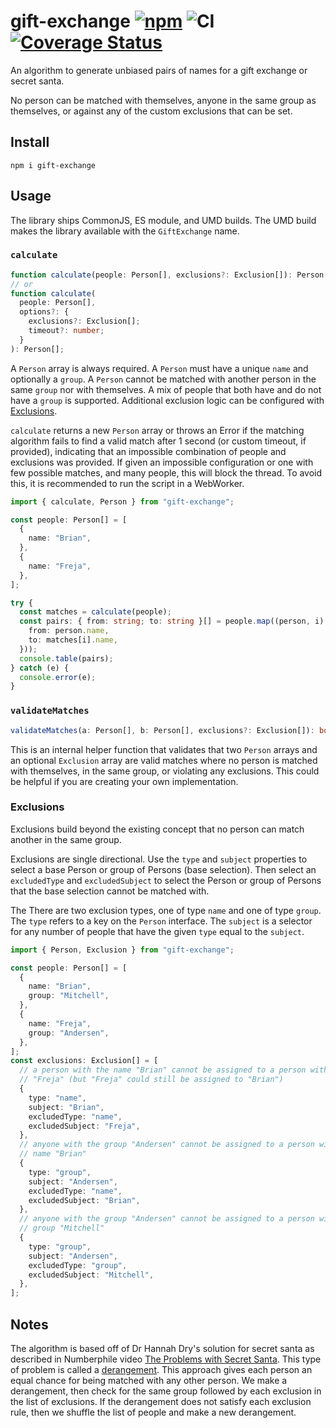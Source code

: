 # gift-exchange [![npm](https://img.shields.io/npm/v/gift-exchange)](https://www.npmjs.com/package/gift-exchange) ![CI](https://github.com/BrianMitchL/gift-exchange/workflows/CI/badge.svg) [![Coverage Status](https://coveralls.io/repos/github/BrianMitchL/gift-exchange/badge.svg?branch=master)](https://coveralls.io/github/BrianMitchL/gift-exchange?branch=master)

An algorithm to generate unbiased pairs of names for a gift exchange or secret
santa.

No person can be matched with themselves, anyone in the same group as
themselves, or against any of the custom exclusions that can be set.

## Install

```shell script
npm i gift-exchange
```

## Usage

The library ships CommonJS, ES module, and UMD builds. The UMD build makes the
library available with the `GiftExchange` name.

### `calculate`

```typescript
function calculate(people: Person[], exclusions?: Exclusion[]): Person[];
// or
function calculate(
  people: Person[],
  options?: {
    exclusions?: Exclusion[];
    timeout?: number;
  }
): Person[];
```

A `Person` array is always required. A `Person` must have a unique `name` and
optionally a `group`. A `Person` cannot be matched with another person in the
same `group` nor with themselves. A mix of people that both have and do not
have a `group` is supported. Additional exclusion logic can be configured with
[Exclusions](#exclusions).

`calculate` returns a new `Person` array or throws an Error if
the matching algorithm fails to find a valid match after 1 second (or custom
timeout, if provided), indicating that an impossible combination of people and
exclusions was provided. If given an impossible configuration or one with few
possible matches, and many people, this will block the thread. To avoid this,
it is recommended to run the script in a WebWorker.

```typescript
import { calculate, Person } from "gift-exchange";

const people: Person[] = [
  {
    name: "Brian",
  },
  {
    name: "Freja",
  },
];

try {
  const matches = calculate(people);
  const pairs: { from: string; to: string }[] = people.map((person, i) => ({
    from: person.name,
    to: matches[i].name,
  }));
  console.table(pairs);
} catch (e) {
  console.error(e);
}
```

### `validateMatches`

```typescript
validateMatches(a: Person[], b: Person[], exclusions?: Exclusion[]): boolean;
```

This is an internal helper function that validates that two `Person` arrays
and an optional `Exclusion` array are valid matches where no person is matched
with themselves, in the same group, or violating any exclusions. This could
be helpful if you are creating your own implementation.

### Exclusions

Exclusions build beyond the existing concept that no person can match another
in the same group.

Exclusions are single directional. Use the `type` and `subject` properties to
select a base Person or group of Persons (base selection). Then select an
`excludedType` and `excludedSubject` to select the Person or group of Persons
that the base selection cannot be matched with.

The There are two exclusion types, one of type `name` and one of type
`group`. The `type` refers to a key on the `Person` interface. The `subject` is
a selector for any number of people that have the given `type` equal to the
`subject`.

```typescript
import { Person, Exclusion } from "gift-exchange";

const people: Person[] = [
  {
    name: "Brian",
    group: "Mitchell",
  },
  {
    name: "Freja",
    group: "Andersen",
  },
];
const exclusions: Exclusion[] = [
  // a person with the name "Brian" cannot be assigned to a person with the name
  // "Freja" (but "Freja" could still be assigned to "Brian")
  {
    type: "name",
    subject: "Brian",
    excludedType: "name",
    excludedSubject: "Freja",
  },
  // anyone with the group "Andersen" cannot be assigned to a person with the
  // name "Brian"
  {
    type: "group",
    subject: "Andersen",
    excludedType: "name",
    excludedSubject: "Brian",
  },
  // anyone with the group "Andersen" cannot be assigned to a person with the
  // group "Mitchell"
  {
    type: "group",
    subject: "Andersen",
    excludedType: "group",
    excludedSubject: "Mitchell",
  },
];
```

## Notes

The algorithm is based off of Dr Hannah Dry's solution for secret santa as
described in Numberphile video
[The Problems with Secret Santa](https://www.youtube.com/watch?v=5kC5k5QBqcc&t=484).
This type of problem is called a
[derangement](https://en.wikipedia.org/wiki/Derangement). This approach gives
each person an equal chance for being matched with any other person. We make a
derangement, then check for the same group followed by each
exclusion in the list of exclusions. If the derangement does not satisfy each
exclusion rule, then we shuffle the list of people and make a new derangement.
